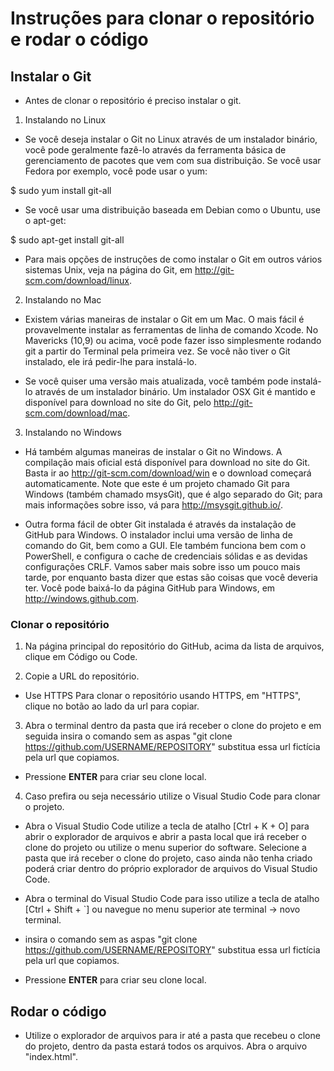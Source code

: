 # Instruções para clonar o repositório e rodar o código

## Instalar o Git

- Antes de clonar o repositório é preciso instalar o git.

1. Instalando no Linux

- Se você deseja instalar o Git no Linux através de um instalador binário, você pode geralmente fazê-lo através da ferramenta básica de gerenciamento de pacotes que vem com sua distribuição. Se você usar Fedora por exemplo, você pode usar o yum:

$ sudo yum install git-all

- Se você usar uma distribuição baseada em Debian como o Ubuntu, use o apt-get:

$ sudo apt-get install git-all

- Para mais opções de instruções de como instalar o Git em outros vários sistemas Unix, veja na página do Git, em http://git-scm.com/download/linux.

2. Instalando no Mac

- Existem várias maneiras de instalar o Git em um Mac. O mais fácil é provavelmente instalar as ferramentas de linha de comando Xcode. No Mavericks (10,9) ou acima, você pode fazer isso simplesmente rodando git a partir do Terminal pela primeira vez. Se você não tiver o Git instalado, ele irá pedir-lhe para instalá-lo.

- Se você quiser uma versão mais atualizada, você também pode instalá-lo através de um instalador binário. Um instalador OSX Git é mantido e disponível para download no site do Git, pelo http://git-scm.com/download/mac.

3. Instalando no Windows

- Há também algumas maneiras de instalar o Git no Windows. A compilação mais oficial está disponível para download no site do Git. Basta ir ao http://git-scm.com/download/win e o download começará automaticamente. Note que este é um projeto chamado Git para Windows (também chamado msysGit), que é algo separado do Git; para mais informações sobre isso, vá para http://msysgit.github.io/.

- Outra forma fácil de obter Git instalada é através da instalação de GitHub para Windows. O instalador inclui uma versão de linha de comando do Git, bem como a GUI. Ele também funciona bem com o PowerShell, e configura o cache de credenciais sólidas e as devidas configurações CRLF. Vamos saber mais sobre isso um pouco mais tarde, por enquanto basta dizer que estas são coisas que você deveria ter. Você pode baixá-lo da página GitHub para Windows, em http://windows.github.com.


### Clonar o repositório
1. Na página principal do repositório do GitHub, acima da lista de arquivos, clique em Código ou Code. 

2. Copie a URL do repositório.
- Use HTTPS Para clonar o repositório usando HTTPS, em "HTTPS", clique no botão ao lado da url para copiar. 

3. Abra o terminal dentro da pasta que irá receber o clone do projeto e em seguida insira o comando sem as aspas "git clone https://github.com/USERNAME/REPOSITORY" substitua essa url fictícia pela url que copiamos.

- Pressione **ENTER** para criar seu clone local.

4. Caso prefira ou seja necessário utilize o Visual Studio Code para clonar o projeto.

- Abra o Visual Studio Code utilize a tecla de atalho [Ctrl + K  + O] para abrir o explorador de arquivos e abrir a pasta local que irá receber o clone do projeto ou utilize o menu superior do software. Selecione a pasta que irá receber o clone do projeto, caso ainda não tenha criado poderá criar dentro do próprio explorador de arquivos do Visual Studio Code.

- Abra o terminal do Visual Studio Code para isso utilize a tecla de atalho [Ctrl + Shift  + `] ou navegue no menu superior ate terminal -> novo terminal. 

- insira o comando sem as aspas "git clone https://github.com/USERNAME/REPOSITORY" substitua essa url fictícia pela url que copiamos.

- Pressione **ENTER** para criar seu clone local.

## Rodar o código
- Utilize o explorador de arquivos para ir até a pasta que recebeu o clone do projeto, dentro da pasta estará todos os arquivos. Abra o arquivo "index.html".
